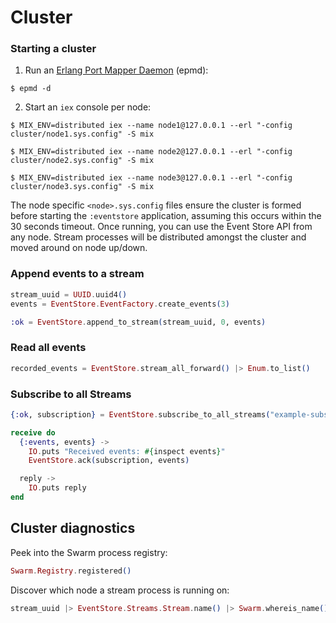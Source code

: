 # Cluster

### Starting a cluster

1. Run an [Erlang Port Mapper Daemon](http://erlang.org/doc/man/epmd.html) (epmd):

```console
$ epmd -d
```

2. Start an `iex` console per node:

```console
$ MIX_ENV=distributed iex --name node1@127.0.0.1 --erl "-config cluster/node1.sys.config" -S mix
```

```console
$ MIX_ENV=distributed iex --name node2@127.0.0.1 --erl "-config cluster/node2.sys.config" -S mix
```

```console
$ MIX_ENV=distributed iex --name node3@127.0.0.1 --erl "-config cluster/node3.sys.config" -S mix
```

The node specific `<node>.sys.config` files ensure the cluster is formed before starting the `:eventstore` application, assuming this occurs within the 30 seconds timeout. Once running, you can use the Event Store API from any node. Stream processes will be distributed amongst the cluster and moved around on node up/down.

### Append events to a stream

```elixir
stream_uuid = UUID.uuid4()
events = EventStore.EventFactory.create_events(3)

:ok = EventStore.append_to_stream(stream_uuid, 0, events)
```

### Read all events

```elixir
recorded_events = EventStore.stream_all_forward() |> Enum.to_list()
```

### Subscribe to all Streams

```elixir
{:ok, subscription} = EventStore.subscribe_to_all_streams("example-subscription", self(), start_from: :origin)

receive do
  {:events, events} ->
    IO.puts "Received events: #{inspect events}"
    EventStore.ack(subscription, events)

  reply ->
    IO.puts reply
end
```

## Cluster diagnostics

Peek into the Swarm process registry:

```elixir
Swarm.Registry.registered()
```

Discover which node a stream process is running on:

```elixir
stream_uuid |> EventStore.Streams.Stream.name() |> Swarm.whereis_name() |> node()
```
